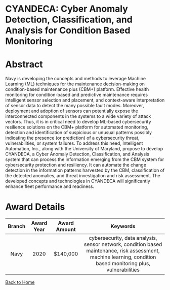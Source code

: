 
CYANDECA: Cyber Anomaly Detection, Classification, and Analysis for Condition Based Monitoring
==============================================================================================

# Abstract


Navy is developing the concepts and methods to leverage Machine Learning (ML) techniques for the maintenance decision-making on condition-based maintenance plus (CBM+) platform. Effective health monitoring for condition-based and predictive maintenance requires intelligent sensor selection and placement, and context-aware interpretation of sensor data to detect the many possible fault modes. Moreover, deployment and adoption of sensors can potentially expose the interconnected components in the systems to a wide variety of attack vectors. Thus, it is in critical need to develop ML-based cybersecurity resilience solutions on the CBM+ platform for automated monitoring, detection and identification of suspicious or unusual patterns possibly indicating the presence (or prediction) of a cybersecurity threat, vulnerabilities, or system failures. To address this need, Intelligent Automation, Inc., along with the University of Maryland, propose to develop CYANDECA, a Cyber Anomaly Detection, Classification, and Analysis system that can process the information emerging from the CBM system for cybersecurity protection and resiliency. It can automate the change detection in the information patterns harvested by the CBM, classification of the detected anomalies, and threat investigation and risk assessment. The developed concepts and technologies in CYANDECA will significantly enhance fleet performance and readiness.  

# Award Details

|Branch|Award Year|Award Amount|Keywords|
| :---: | :---: | :---: | :---: |
|Navy|2020|$140,000|cybersecurity, data analysis, sensor network, condition based maintenance, risk assessment, machine learning, condition based monitoring plus, vulnerabilities|
  
  


[Back to Home](https://github.com/chrischow/dod_sbir_awards/JH/#2222)
